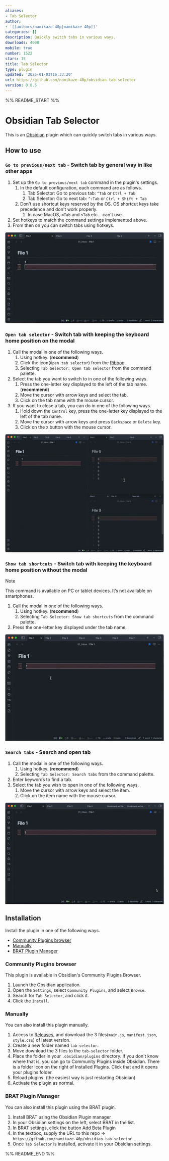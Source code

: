 ```yaml
---
aliases:
- Tab Selector
author:
- '[[authors/namikaze-40p|namikaze-40p]]'
categories: []
description: Quickly switch tabs in various ways.
downloads: 4008
mobile: true
number: 1522
stars: 15
title: Tab Selector
type: plugin
updated: '2025-01-03T16:33:20'
url: https://github.com/namikaze-40p/obsidian-tab-selector
version: 0.8.5
---
```


%% README_START %%

# Obsidian Tab Selector

This is an [Obsidian](https://obsidian.md/) plugin which can quickly switch tabs in various ways.

## How to use

### `Go to previous/next tab` - Switch tab by general way in like other apps

1. Set up the `Go to previous/next tab` command in the plugin's settings.
    1. In the default configuration, each command are as follows.
        1. Tab Selector: Go to previous tab: `^Tab` or `Ctrl + Tab`
        1. Tab Selector: Go to next tab: `^⇧Tab` or `Ctrl + Shift + Tab`
    1. Don't use shortcut keys reserved by the OS. OS shortcut keys take precedence and don't work properly.
        1. In case MacOS, `⌘Tab` and `⌥Tab` etc… can't use.
1. Set hotkeys to match the command settings implemented above.
1. From then on you can switch tabs using hotkeys.

![demo](https://raw.githubusercontent.com/namikaze-40p/obsidian-tab-selector/main/demo/ver-0.5.0/switch-tab-in-history.gif)

### `Open tab selector` - Switch tab with keeping the keyboard home position on the modal

1. Call the modal in one of the following ways.
    1. Using hotkey. (**recommend**)
    1. Click the icon(`Open tab selector`) from the [Ribbon](https://help.obsidian.md/User+interface/Ribbon).
    1. Selecting `Tab Selector: Open tab selector` from the command palette.
1. Select the tab you want to switch to in one of the following ways.
    1. Press the one-letter key displayed to the left of the tab name. (**recommend**)
    1. Move the cursor with arrow keys and select the tab.
    1. Click on the tab name with the mouse cursor.
1. If you want to close a tab, you can do in one of the following ways.
    1. Hold down the `Control` key, press the one-letter key displayed to the left of the tab name.
    1. Move the cursor with arrow keys and press `Backspace` or `Delete` key.
    1. Click on the `X` button with the mouse cursor.

![demo](https://raw.githubusercontent.com/namikaze-40p/obsidian-tab-selector/main/demo/switch-tab.gif)

### `Show tab shortcuts` - Switch tab with keeping the keyboard home position without the modal

> [!NOTE]
>
> This command is available on PC or tablet devices. It’s not available on smartphones.

1. Call the modal in one of the following ways.
    1. Using hotkey. (**recommend**)
    1. Selecting `Tab Selector: Show tab shortcuts` from the command palette.
1. Press the one-letter key displayed under the tab name.

![demo](https://raw.githubusercontent.com/namikaze-40p/obsidian-tab-selector/main/demo/ver-0.6.0/switch-tab-without-modal.gif)

### `Search tabs` - Search and open tab

1. Call the modal in one of the following ways.
    1. Using hotkey. (**recommend**)
    1. Selecting `Tab Selector: Search tabs` from the command palette.
1. Enter keywords to find a tab.
1. Select the tab you wish to open in one of the following ways.
    1. Move the cursor with arrow keys and select the item.
    1. Click on the item name with the mouse cursor.

![demo](https://raw.githubusercontent.com/namikaze-40p/obsidian-tab-selector/main/demo/ver-0.7.0/search-tabs.gif)

## Installation

Install the plugin in one of the following ways.

- [Community Plugins browser](#community-plugins-browser)
- [Manually](#manually)
- [BRAT Plugin Manager](#brat-plugin-manager)

### Community Plugins browser

This plugin is available in Obsidian's Community Plugins Browser.

1. Launch the Obsidian application.
1. Open the `Settings`, select `Community Plugins`, and select `Browse`.
1. Search for `Tab Selector`, and click it.
1. Click the `Install`.

### Manually

You can also install this plugin manually.

1. Access to [Releases](https://github.com/namikaze-40p/obsidian-tab-selector/releases), and download the 3 files(`main.js`, `manifest.json`, `style.css`) of latest version.
1. Create a new folder named `tab-selector`.
1. Move download the 3 files to the `tab-selector` folder.
1. Place the folder in your `.obsidian/plugins` directory. If you don't know where that is, you can go to Community Plugins inside Obsidian. There is a folder icon on the right of Installed Plugins. Click that and it opens your plugins folder.
1. Reload plugins. (the easiest way is just restarting Obsidian)
1. Activate the plugin as normal.

### BRAT Plugin Manager

You can also install this plugin using the BRAT plugin.

1. Install BRAT using the Obsidian Plugin manager
1. In your Obsidian settings on the left, select BRAT in the list.
1. In BRAT settings, click the button Add Beta Plugin
1. In the textbox, supply the URL to this repo => `https://github.com/namikaze-40p/obsidian-tab-selector`
1. Once `Tab Selector` is installed, activate it in your Obsidian settings.


%% README_END %%